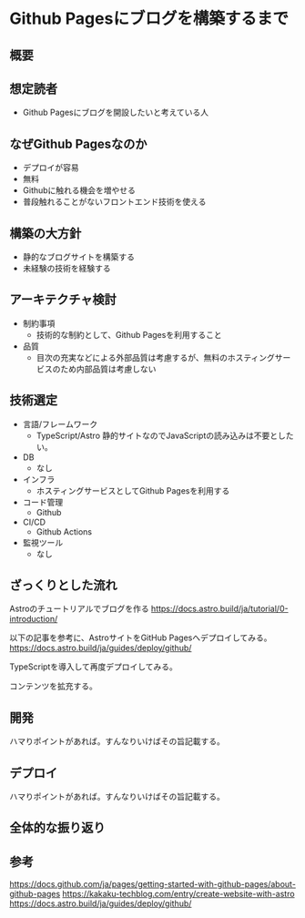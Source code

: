# Github Pagesにブログを構築するまで

## 概要

## 想定読者
- Github Pagesにブログを開設したいと考えている人

## なぜGithub Pagesなのか
- デプロイが容易
- 無料
- Githubに触れる機会を増やせる
- 普段触れることがないフロントエンド技術を使える

## 構築の大方針
- 静的なブログサイトを構築する
- 未経験の技術を経験する

## アーキテクチャ検討
- 制約事項
  - 技術的な制約として、Github Pagesを利用すること
- 品質
  - 目次の充実などによる外部品質は考慮するが、無料のホスティングサービスのため内部品質は考慮しない

## 技術選定
- 言語/フレームワーク
  - TypeScript/Astro
    静的サイトなのでJavaScriptの読み込みは不要としたい。
- DB
  - なし
- インフラ
  - ホスティングサービスとしてGithub Pagesを利用する
- コード管理
  - Github
- CI/CD
  - Github Actions
- 監視ツール
  - なし

## ざっくりとした流れ

Astroのチュートリアルでブログを作る
https://docs.astro.build/ja/tutorial/0-introduction/

以下の記事を参考に、AstroサイトをGitHub Pagesへデプロイしてみる。
https://docs.astro.build/ja/guides/deploy/github/

TypeScriptを導入して再度デプロイしてみる。

コンテンツを拡充する。

## 開発

ハマりポイントがあれば。すんなりいけばその旨記載する。

## デプロイ

ハマりポイントがあれば。すんなりいけばその旨記載する。


## 全体的な振り返り

## 参考
https://docs.github.com/ja/pages/getting-started-with-github-pages/about-github-pages
https://kakaku-techblog.com/entry/create-website-with-astro
https://docs.astro.build/ja/guides/deploy/github/



